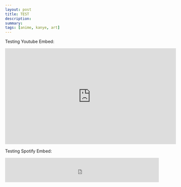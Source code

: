 ```yaml
---
layout: post
title: TEST
description: 
summary: 
tags: [anime, kanye, art]
---
```


Testing Youtube Embed:
<iframe width="560" height="315" src="https://www.youtube.com/embed/BTnAgsnnpcM" title="YouTube video player" frameborder="0" allow="accelerometer; autoplay; clipboard-write; encrypted-media; gyroscope; picture-in-picture" allowfullscreen></iframe>

Testing Spotify Embed:
<iframe src="https://open.spotify.com/embed/track/12ad0oPQaR6X6Jcoqz8rcz?theme=0" width="100%" height="80" frameBorder="0" allowtransparency="true" allow="encrypted-media"></iframe>
